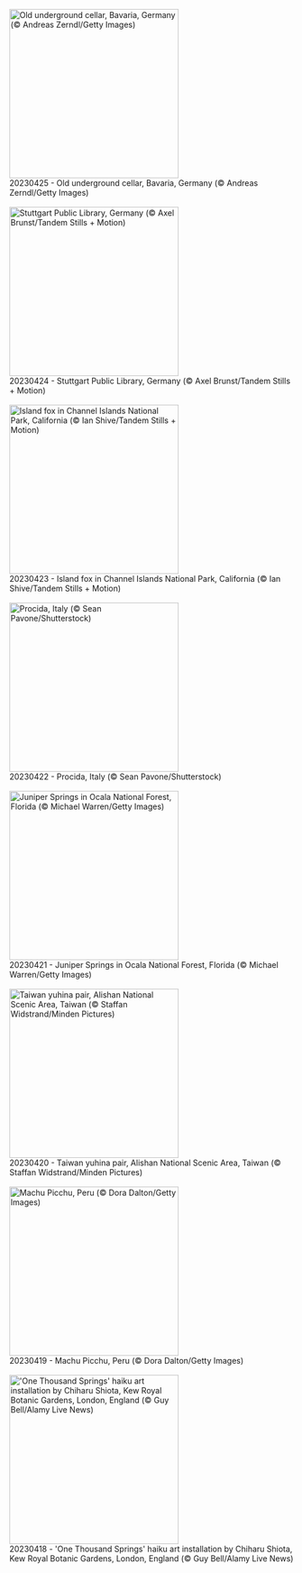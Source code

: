 <!-- BING_WALLPAPERS_START -->
<!-- BING_WALLPAPERS_START -->
<img src="https://www.bing.com/th?id=OHR.FranconianWineCellar_EN-US3287515626_1920x1080.jpg&rf=LaDigue_1920x1080.jpg&pid=hp" alt="Old underground cellar, Bavaria, Germany (© Andreas Zerndl/Getty Images)" width="300"><br>20230425 - Old underground cellar, Bavaria, Germany (© Andreas Zerndl/Getty Images)<br><br>
<img src="https://www.bing.com/th?id=OHR.StuttgartPublicLibrary_EN-US3925069856_1920x1080.jpg&rf=LaDigue_1920x1080.jpg&pid=hp" alt="Stuttgart Public Library, Germany (© Axel Brunst/Tandem Stills + Motion)" width="300"><br>20230424 - Stuttgart Public Library, Germany (© Axel Brunst/Tandem Stills + Motion)<br><br>
<img src="https://www.bing.com/th?id=OHR.EarthDayFox_EN-US3922955169_1920x1080.jpg&rf=LaDigue_1920x1080.jpg&pid=hp" alt="Island fox in Channel Islands National Park, California (© Ian Shive/Tandem Stills + Motion)" width="300"><br>20230423 - Island fox in Channel Islands National Park, California (© Ian Shive/Tandem Stills + Motion)<br><br>
<img src="https://www.bing.com/th?id=OHR.ProcidaItaly_EN-US6282924427_1920x1080.jpg&rf=LaDigue_1920x1080.jpg&pid=hp" alt="Procida, Italy (© Sean Pavone/Shutterstock)" width="300"><br>20230422 - Procida, Italy (© Sean Pavone/Shutterstock)<br><br>
<img src="https://www.bing.com/th?id=OHR.OcalaNF_EN-US5881034085_1920x1080.jpg&rf=LaDigue_1920x1080.jpg&pid=hp" alt="Juniper Springs in Ocala National Forest, Florida (© Michael Warren/Getty Images)" width="300"><br>20230421 - Juniper Springs in Ocala National Forest, Florida (© Michael Warren/Getty Images)<br><br>
<img src="https://www.bing.com/th?id=OHR.TaiwanYuhina_EN-US1768443431_1920x1080.jpg&rf=LaDigue_1920x1080.jpg&pid=hp" alt="Taiwan yuhina pair, Alishan National Scenic Area, Taiwan (© Staffan Widstrand/Minden Pictures)" width="300"><br>20230420 - Taiwan yuhina pair, Alishan National Scenic Area, Taiwan (© Staffan Widstrand/Minden Pictures)<br><br>
<img src="https://www.bing.com/th?id=OHR.MPPUnesco_EN-US8204922969_1920x1080.jpg&rf=LaDigue_1920x1080.jpg&pid=hp" alt="Machu Picchu, Peru (© Dora Dalton/Getty Images)" width="300"><br>20230419 - Machu Picchu, Peru (© Dora Dalton/Getty Images)<br><br>
<img src="https://www.bing.com/th?id=OHR.OneThousandSprings_EN-US8092648404_1920x1080.jpg&rf=LaDigue_1920x1080.jpg&pid=hp" alt="'One Thousand Springs' haiku art installation by Chiharu Shiota, Kew Royal Botanic Gardens, London, England (© Guy Bell/Alamy Live News)" width="300"><br>20230418 - 'One Thousand Springs' haiku art installation by Chiharu Shiota, Kew Royal Botanic Gardens, London, England (© Guy Bell/Alamy Live News)<br><br>
<!-- BING_WALLPAPERS_END -->
<!-- BING_WALLPAPERS_END -->
<!-- BING_WALLPAPERS_END -->
